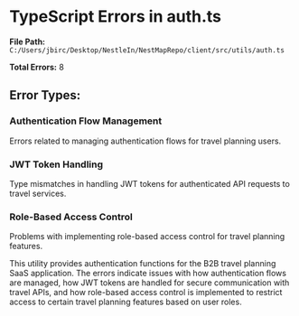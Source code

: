 # TypeScript Errors in auth.ts

**File Path:** `C:/Users/jbirc/Desktop/NestleIn/NestMapRepo/client/src/utils/auth.ts`

**Total Errors:** 8

## Error Types:

### Authentication Flow Management
Errors related to managing authentication flows for travel planning users.

### JWT Token Handling
Type mismatches in handling JWT tokens for authenticated API requests to travel services.

### Role-Based Access Control
Problems with implementing role-based access control for travel planning features.

This utility provides authentication functions for the B2B travel planning SaaS application. The errors indicate issues with how authentication flows are managed, how JWT tokens are handled for secure communication with travel APIs, and how role-based access control is implemented to restrict access to certain travel planning features based on user roles.
